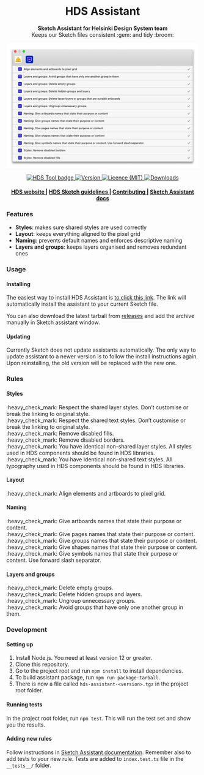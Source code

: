 <h1 align="center">HDS Assistant</h1>

<div align="center">
  <strong>Sketch Assistant for Helsinki Design System team</strong>
</div>
<div align="center">
  Keeps our Sketch files consistent :gem: and tidy :broom:
</div>

<p align="center">
  <img src="./img/readme-image.png" alt="Helsinki Design System Assistant for Sketch" width="738">
</p>

<div align="center">
  <!-- HDS Tool -->
  <a href="http://hds.hel.fi">
  <img src="https://img.shields.io/badge/HDS-tool-blue?style=flat-square"
      alt="HDS Tool badge" />
  </a>
  <!-- Version -->
  <a href="https://github.com/ronijaakkola/hds-assistant/releases/latest">
    <img src="https://img.shields.io/github/v/release/ronijaakkola/hds-assistant?style=flat-square"
      alt="Version" />
  </a>
   <!-- Licence -->
  <a href="https://github.com/ronijaakkola/hds-assistant/blob/main/LICENSE.md">
    <img src="https://img.shields.io/github/license/ronijaakkola/hds-assistant?style=flat-square"
      alt="Licence (MIT)" />
  </a>
  <!-- Downloads -->
  <a href="https://github.com/ronijaakkola/hds-assistant/releases/latest">
    <img src="https://img.shields.io/github/downloads/ronijaakkola/hds-assistant/total?style=flat-square"
      alt="Downloads" />
  </a>
</div>

<div align="center">
  <h4>
    <a href="http://hds.hel.fi">
      HDS website
    </a>
    <span> | </span>
    <a href="http://hds.hel.fi">
      HDS Sketch guidelines
    </a>
    <span> | </span>
    <a href="https://github.com/ronijaakkola/hds-assistant/blob/main/CONTRIBUTING.md">
      Contributing
    </a>
    <span> | </span>
    <a href="https://developer.sketch.com/assistants/">
      Sketch Assistant docs
    </a>
  </h4>
</div>

### Features

- **Styles**: makes sure shared styles are used correctly 
- **Layout**: keeps everything aligned to the pixel grid
- **Naming**: prevents default names and enforces descriptive naming
- **Layers and groups**: keeps layers organised and removes redundant ones

### Usage

#### Installing
The easiest way to install HDS Assistant is [to click this link](sketch://add-assistant?url=https://github.com/ronijaakkola/hds-assistant/releases/latest/download/hds-assistant.tgz). The link will automatically install the assistant to your current Sketch file.

You can also download the latest tarball from [releases](https://github.com/ronijaakkola/hds-assistant/releases/latest) and add the archive manually in Sketch assistant window.

#### Updating
Currently Sketch does not update assistants automatically. The only way to update assistant to a newer version is to follow the install instructions again. Upon reinstalling, the old version will be replaced with the new one.

### Rules

#### Styles
<p>
<span>:heavy_check_mark: </span> Respect the shared layer styles. Don’t customise or break the linking to original style. <br />
<span>:heavy_check_mark: </span> Respect the shared text styles. Don’t customise or break the linking to original style. <br />
<span>:heavy_check_mark: </span> Remove disabled fills. <br />
<span>:heavy_check_mark: </span> Remove disabled borders. <br />
<span>:heavy_check_mark: </span> You have identical non-shared layer styles. All styles used in HDS components should be found in HDS libraries. <br />
<span>:heavy_check_mark: </span> You have identical non-shared text styles. All typography used in HDS components should be found in HDS libraries. <br />
<p>

#### Layout
<p>
<span>:heavy_check_mark: </span> Align elements and artboards to pixel grid. <br />
<p>

#### Naming
<p>
<span>:heavy_check_mark: </span> Give artboards names that state their purpose or content. <br />
<span>:heavy_check_mark: </span> Give pages names that state their purpose or content. <br />
<span>:heavy_check_mark: </span> Give groups names that state their purpose or content. <br />
<span>:heavy_check_mark: </span> Give shapes names that state their purpose or content. <br />
<span>:heavy_check_mark: </span> Give symbols names that state their purpose or content. Use forward slash separator. <br />
<p>

#### Layers and groups
<p>
<span>:heavy_check_mark: </span> Delete empty groups. <br />
<span>:heavy_check_mark: </span> Delete hidden groups and layers. <br />
<span>:heavy_check_mark: </span> Ungroup unnecessary groups. <br />
<span>:heavy_check_mark: </span> Avoid groups that have only one another group in them. <br />
<p>

### Development

#### Setting up
1. Install Node.js. You need at least version 12 or greater.
2. Clone this repository.
3. Go to the project root and run `npm install` to install dependencies.
4. To build assistant package, run `npm run package-tarball`.
5. There is now a file called `hds-assistant-<version>.tgz` in the project root folder.

#### Running tests
In the project root folder, run `npm test`. This will run the test set and show you the results.

#### Adding new rules
Follow instructions in [Sketch Assistant documentation](https://developer.sketch.com/assistants/write-a-rule). Remember also to add tests to your new rule. Tests are added to `index.test.ts` file in the `__tests__/` folder.


